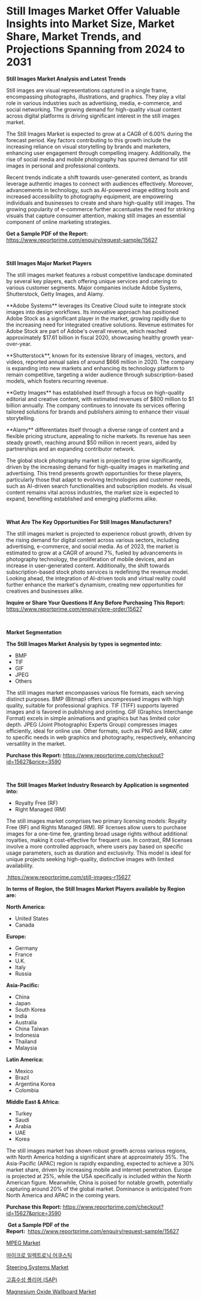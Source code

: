 <p><h1>Still Images Market Offer Valuable Insights into Market Size, Market Share, Market Trends, and Projections Spanning from 2024 to 2031</h1></p><p><strong>Still Images Market Analysis and Latest Trends</strong></p>
<p><p>Still images are visual representations captured in a single frame, encompassing photographs, illustrations, and graphics. They play a vital role in various industries such as advertising, media, e-commerce, and social networking. The growing demand for high-quality visual content across digital platforms is driving significant interest in the still images market. </p><p>The Still Images Market is expected to grow at a CAGR of 6.00% during the forecast period. Key factors contributing to this growth include the increasing reliance on visual storytelling by brands and marketers, enhancing user engagement through compelling imagery. Additionally, the rise of social media and mobile photography has spurred demand for still images in personal and professional contexts. </p><p>Recent trends indicate a shift towards user-generated content, as brands leverage authentic images to connect with audiences effectively. Moreover, advancements in technology, such as AI-powered image editing tools and increased accessibility to photography equipment, are empowering individuals and businesses to create and share high-quality still images. The growing popularity of e-commerce further accentuates the need for striking visuals that capture consumer attention, making still images an essential component of online marketing strategies.</p></p>
<p><strong>Get a Sample PDF of the Report:&nbsp;</strong> <a href="https://www.reportprime.com/enquiry/request-sample/15627">https://www.reportprime.com/enquiry/request-sample/15627</a></p>
<p>&nbsp;</p>
<p><strong>Still Images Major Market Players</strong></p>
<p><p>The still images market features a robust competitive landscape dominated by several key players, each offering unique services and catering to various customer segments. Major companies include Adobe Systems, Shutterstock, Getty Images, and Alamy. </p><p>**Adobe Systems** leverages its Creative Cloud suite to integrate stock images into design workflows. Its innovative approach has positioned Adobe Stock as a significant player in the market, growing rapidly due to the increasing need for integrated creative solutions. Revenue estimates for Adobe Stock are part of Adobe's overall revenue, which reached approximately $17.61 billion in fiscal 2020, showcasing healthy growth year-over-year.</p><p>**Shutterstock**, known for its extensive library of images, vectors, and videos, reported annual sales of around $666 million in 2020. The company is expanding into new markets and enhancing its technology platform to remain competitive, targeting a wider audience through subscription-based models, which fosters recurring revenue.</p><p>**Getty Images** has established itself through a focus on high-quality editorial and creative content, with estimated revenues of $800 million to $1 billion annually. The company continues to innovate its services offering tailored solutions for brands and publishers aiming to enhance their visual storytelling.</p><p>**Alamy** differentiates itself through a diverse range of content and a flexible pricing structure, appealing to niche markets. Its revenue has seen steady growth, reaching around $50 million in recent years, aided by partnerships and an expanding contributor network.</p><p>The global stock photography market is projected to grow significantly, driven by the increasing demand for high-quality images in marketing and advertising. This trend presents growth opportunities for these players, particularly those that adapt to evolving technologies and customer needs, such as AI-driven search functionalities and subscription models. As visual content remains vital across industries, the market size is expected to expand, benefiting established and emerging platforms alike.</p></p>
<p>&nbsp;</p>
<p><strong>What Are The Key Opportunities For Still Images Manufacturers?</strong></p>
<p><p>The still images market is projected to experience robust growth, driven by the rising demand for digital content across various sectors, including advertising, e-commerce, and social media. As of 2023, the market is estimated to grow at a CAGR of around 7%, fueled by advancements in photography technology, the proliferation of mobile devices, and an increase in user-generated content. Additionally, the shift towards subscription-based stock photo services is redefining the revenue model. Looking ahead, the integration of AI-driven tools and virtual reality could further enhance the market's dynamism, creating new opportunities for creatives and businesses alike.</p></p>
<p><strong>Inquire or Share Your Questions If Any Before Purchasing This Report:</strong> <a href="https://www.reportprime.com/enquiry/pre-order/15627">https://www.reportprime.com/enquiry/pre-order/15627</a></p>
<p>&nbsp;</p>
<p><strong>Market Segmentation</strong></p>
<p><strong>The Still Images Market Analysis by types is segmented into:</strong></p>
<p><ul><li>BMP</li><li>TIF</li><li>GIF</li><li>JPEG</li><li>Others</li></ul></p>
<p><p>The still images market encompasses various file formats, each serving distinct purposes. BMP (Bitmap) offers uncompressed images with high quality, suitable for professional graphics. TIF (TIFF) supports layered images and is favored in publishing and printing. GIF (Graphics Interchange Format) excels in simple animations and graphics but has limited color depth. JPEG (Joint Photographic Experts Group) compresses images efficiently, ideal for online use. Other formats, such as PNG and RAW, cater to specific needs in web graphics and photography, respectively, enhancing versatility in the market.</p></p>
<p><strong>Purchase this Report:&nbsp;</strong><a href="https://www.reportprime.com/checkout?id=15627&price=3590">https://www.reportprime.com/checkout?id=15627&price=3590</a></p>
<p>&nbsp;</p>
<p><strong>The Still Images Market Industry Research by Application is segmented into:</strong></p>
<p><ul><li>Royalty Free (RF)</li><li>Right Managed (RM)</li></ul></p>
<p><p>The still images market comprises two primary licensing models: Royalty Free (RF) and Rights Managed (RM). RF licenses allow users to purchase images for a one-time fee, granting broad usage rights without additional royalties, making it cost-effective for frequent use. In contrast, RM licenses involve a more controlled approach, where users pay based on specific usage parameters, such as duration and exclusivity. This model is ideal for unique projects seeking high-quality, distinctive images with limited availability.</p></p>
<p><a href="https://www.reportprime.com/still-images-r15627">&nbsp;https://www.reportprime.com/still-images-r15627</a></p>
<p><strong>In terms of Region, the Still Images Market Players available by Region are:</strong></p>
<p>
    <p> <strong> North America: </strong>
        <ul>
            <li>United States</li>
            <li>Canada</li>
        </ul>
        </p> 
    <p> <strong> Europe: </strong>
        <ul>
            <li>Germany</li>
            <li>France</li>
            <li>U.K.</li>
            <li>Italy</li>
            <li>Russia</li>
        </ul>
        </p> 
    <p> <strong> Asia-Pacific: </strong>
        <ul>
            <li>China</li>
            <li>Japan</li>
            <li>South Korea</li>
            <li>India</li>
            <li>Australia</li>
            <li>China Taiwan</li>
            <li>Indonesia</li>
            <li>Thailand</li>
            <li>Malaysia</li>
        </ul>
        </p> 
    <p> <strong> Latin America: </strong>
        <ul>
            <li>Mexico</li>
            <li>Brazil</li>
            <li>Argentina Korea</li>
            <li>Colombia</li>
        </ul>
        </p> 
    <p> <strong> Middle East & Africa: </strong>
        <ul>
            <li>Turkey</li>
            <li>Saudi</li>
            <li>Arabia</li>
            <li>UAE</li>
            <li>Korea</li>
        </ul>
    </p>
    </p>
<p><p>The still images market has shown robust growth across various regions, with North America holding a significant share at approximately 35%. The Asia-Pacific (APAC) region is rapidly expanding, expected to achieve a 30% market share, driven by increasing mobile and internet penetration. Europe is projected at 25%, while the USA specifically is included within the North American figure. Meanwhile, China is poised for notable growth, potentially capturing around 20% of the global market. Dominance is anticipated from North America and APAC in the coming years.</p></p>
<p><strong>Purchase this Report: </strong><a href="https://www.reportprime.com/checkout?id=15627&price=3590">https://www.reportprime.com/checkout?id=15627&price=3590</a></p>
<p>&nbsp;<strong>Get a Sample PDF of the Report:&nbsp;&nbsp;</strong><a href="https://www.reportprime.com/enquiry/request-sample/15627">https://www.reportprime.com/enquiry/request-sample/15627</a></p>
<p><strong></strong></p>
<p><p><a href="https://medium.com/@dorothybrooks53/mpeg-market-size-market-segmentation-market-trends-and-growth-analysis-forecast-till-2031-f790d4e0b1e2">MPEG Market</a></p><p><a href="https://medium.com/@luigispence46/%EC%A0%84%EB%9E%B5%EC%A0%81%EC%9D%B8-%ED%86%B5%EC%B0%B0%EB%A0%A5-%EA%B8%80%EB%A1%9C%EB%B2%8C-%EB%A7%88%EC%9D%B4%ED%81%AC%EB%A1%9C-%EC%A0%84%EC%9E%90-%EC%9D%8C%ED%96%A5-%EC%8B%9C%EC%9E%A5-%EB%8F%99%ED%96%A5-2024-2031-131%ED%8E%98%EC%9D%B4%EC%A7%80%EC%97%90-%EA%B1%B8%EC%B3%90-%EB%8B%A4%EB%A3%B8-67a5f8d3e3f2?postPublishedType=initial">마이크로 일렉트로닉 어쿠스틱</a></p><p><a href="https://issuu.com/reportprime-2/docs/steering-systems-market-size-2030.p_ea4e946bebfbe6">Steering Systems Market</a></p><p><a href="https://medium.com/@luigispence46/%EC%84%B8%EA%B3%84-super-absorbent-polymers-sap-market-%EC%9D%80-2024%EC%97%90%EC%84%9C-2031%EB%A1%9C-%EC%97%B0%ED%8F%89%EA%B7%A0-%EC%A6%9D%EA%B0%80%EC%9C%A8%EC%9D%84-%EB%B3%B4%EC%9D%BC-%EA%B2%83%EC%9C%BC%EB%A1%9C-%EC%98%88%EC%83%81%EB%90%A9%EB%8B%88%EB%8B%A4-aba5d3d11d9b">고흡수성 폴리머 (SAP)</a></p><p><a href="https://medium.com/@dorothybrooks53/insights-into-the-magnesium-oxide-wallboard-industry-market-financial-status-market-size-and-83cf840e61ff">Magnesium Oxide Wallboard Market</a></p></p>